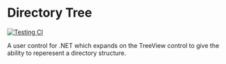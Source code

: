 # Directory Tree

[![Testing CI](https://github.com/michael-valdron/directory-tree/actions/workflows/testing.yml/badge.svg)](https://github.com/michael-valdron/directory-tree/actions/workflows/testing.yml)

A user control for .NET which expands on the TreeView control to give the ability to reperesent a directory structure.
